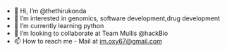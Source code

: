 - 👋 Hi, I’m @thethirukonda
- 👀 I’m interested in genomics, software development,drug development
- 🌱 I’m currently learning python
- 💞️ I’m looking to collaborate at Team Mullis @hackBio
- 📫 How to reach me - Mail at im.oxy67@gmail.com

<!---
thethirukonda/thethirukonda is a ✨ special ✨ repository because its `README.md` (this file) appears on your GitHub profile.
You can click the Preview link to take a look at your changes.
--->
